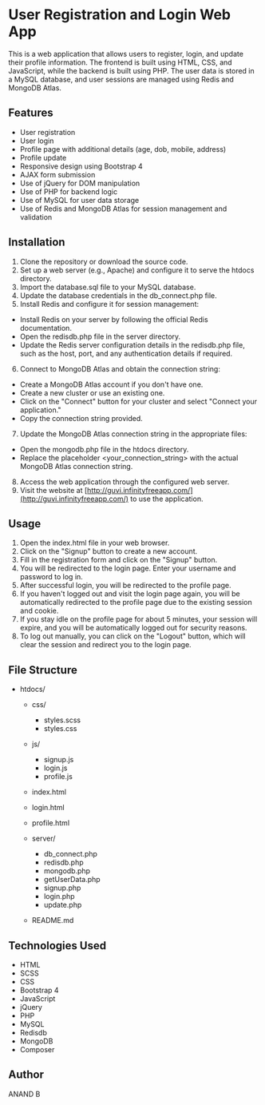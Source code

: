 # User Registration and Login Web App

This is a web application that allows users to register, login, and update their profile information. The frontend is built using HTML, CSS, and JavaScript, while the backend is built using PHP. The user data is stored in a MySQL database, and user sessions are managed using Redis and MongoDB Atlas.

## Features

- User registration
- User login
- Profile page with additional details (age, dob, mobile, address)
- Profile update
- Responsive design using Bootstrap 4
- AJAX form submission
- Use of jQuery for DOM manipulation
- Use of PHP for backend logic
- Use of MySQL for user data storage
- Use of Redis and MongoDB Atlas for session management and validation

## Installation

1. Clone the repository or download the source code.
2. Set up a web server (e.g., Apache) and configure it to serve the htdocs directory.
3. Import the database.sql file to your MySQL database.
4. Update the database credentials in the db_connect.php file.
5. Install Redis and configure it for session management:
 - Install Redis on your server by following the official Redis documentation.
 - Open the redisdb.php file in the server directory.
 - Update the Redis server configuration details in the redisdb.php file, such as the host, port, and any authentication details if required.
6. Connect to MongoDB Atlas and obtain the connection string:
 - Create a MongoDB Atlas account if you don't have one.
 - Create a new cluster or use an existing one.
 - Click on the "Connect" button for your cluster and select "Connect your application."
 - Copy the connection string provided.
7. Update the MongoDB Atlas connection string in the appropriate files:
 - Open the mongodb.php file in the htdocs directory.
 - Replace the placeholder <your_connection_string> with the actual MongoDB Atlas connection string.
8. Access the web application through the configured web server.
9. Visit the website at [http://guvi.infinityfreeapp.com/](http://guvi.infinityfreeapp.com/) to use the application.

## Usage

1. Open the index.html file in your web browser.
2. Click on the "Signup" button to create a new account.
3. Fill in the registration form and click on the "Signup" button.
4. You will be redirected to the login page. Enter your username and password to log in.
5. After successful login, you will be redirected to the profile page.
6. If you haven't logged out and visit the login page again, you will be automatically redirected to the profile page due to the existing session and cookie.
7. If you stay idle on the profile page for about 5 minutes, your session will expire, and you will be automatically logged out for security reasons.
8. To log out manually, you can click on the "Logout" button, which will clear the session and redirect you to the login page.

## File Structure

- htdocs/
  - css/
    - styles.scss
    - styles.css
  - js/  
    - signup.js
    - login.js
    - profile.js
  - index.html
  - login.html
  - profile.html
  - server/
    - db_connect.php
    - redisdb.php
    - mongodb.php
    - getUserData.php
    - signup.php
    - login.php
    - update.php
  
  - README.md



## Technologies Used
- HTML
- SCSS
- CSS
- Bootstrap 4
- JavaScript
- jQuery
- PHP
- MySQL
- Redisdb
- MongoDB
- Composer

## Author
ANAND B


